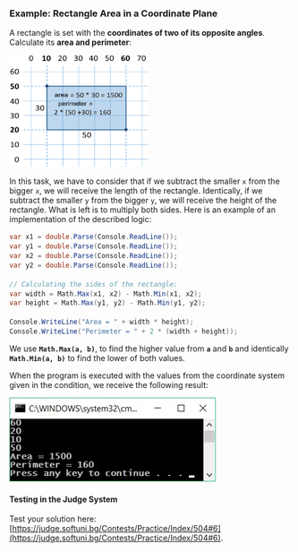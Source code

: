 ### Example: Rectangle Area in a Coordinate Plane

A rectangle is set with the **coordinates of two of its opposite angles**. Calculate its **area and perimeter**:

<img alt="rectangleArea" src="/assets/chapter-2-images/00.Rectangle-area-01.png" width="250" height="200" />

In this task, we have to consider that if we subtract the smaller `x` from the bigger `x`, we will receive the length of the rectangle. Identically, if we subtract the smaller `y` from the bigger `y`, we will receive the height of the rectangle. What is left is to multiply both sides. Here is an example of an implementation of the described logic: 

```csharp
var x1 = double.Parse(Console.ReadLine());
var y1 = double.Parse(Console.ReadLine());
var x2 = double.Parse(Console.ReadLine());
var y2 = double.Parse(Console.ReadLine());

// Calculating the sides of the rectangle:
var width = Math.Max(x1, x2) - Math.Min(x1, x2);
var height = Math.Max(y1, y2) - Math.Min(y1, y2);

Console.WriteLine("Area = " + width * height);
Console.WriteLine("Perimeter = " + 2 * (width + height));
```

We use **`Math.Max(a, b)`**, to find the higher value from **`a`** and **`b`** and identically **`Math.Min(a, b)`** to find the lower of both values. 

When the program is executed with the values from the coordinate system given in the condition, we receive the following result:

![](/assets/chapter-2-images/00.Rectangle-area-02.jpg)

#### Testing in the Judge System

Test your solution here:[https://judge.softuni.bg/Contests/Practice/Index/504#6](https://judge.softuni.bg/Contests/Practice/Index/504#6).

